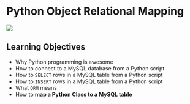 # Python Object Relational Mapping

![](https://miro.medium.com/max/640/0*3uedj0JV8LWYNc8Q)

## Learning Objectives

- Why Python programming is awesome
- How to connect to a MySQL database from a Python script
- How to `SELECT` rows in a MySQL table from a Python script
- How to `INSERT` rows in a MySQL table from a Python script
- What `ORM` means
- How to __map a Python Class to a MySQL table__
